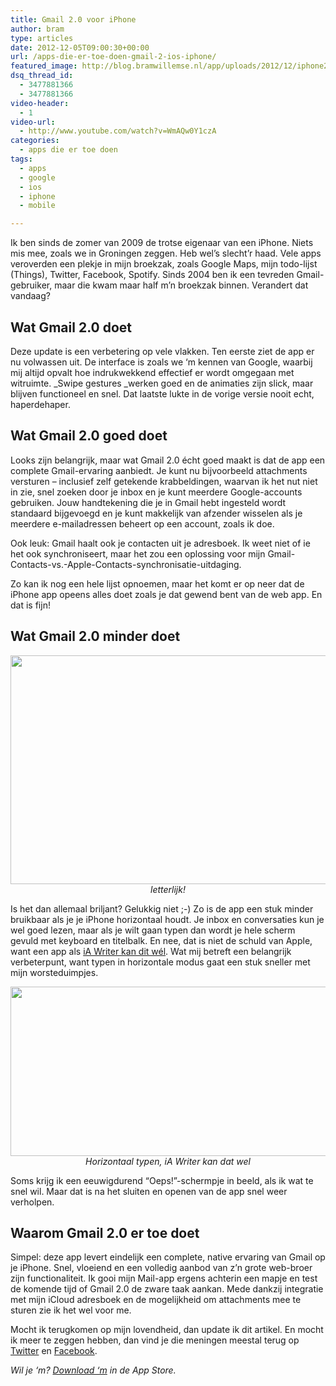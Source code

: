 ```yaml
---
title: Gmail 2.0 voor iPhone
author: bram
type: articles
date: 2012-12-05T09:00:30+00:00
url: /apps-die-er-toe-doen-gmail-2-ios-iphone/
featured_image: http://blog.bramwillemse.nl/app/uploads/2012/12/iphone2.png
dsq_thread_id:
  - 3477881366
  - 3477881366
video-header:
  - 1
video-url:
  - http://www.youtube.com/watch?v=WmAQw0Y1czA
categories:
  - apps die er toe doen
tags:
  - apps
  - google
  - ios
  - iphone
  - mobile

---
```

<p class="lead">
  Ik ben sinds de zomer van 2009 de trotse eigenaar van een iPhone. Niets mis mee, zoals we in Groningen zeggen. Heb wel&#8217;s slecht&#8217;r haad. Vele apps veroverden een plekje in mijn broekzak, zoals Google Maps, mijn todo-lijst (Things), Twitter, Facebook, Spotify. Sinds 2004 ben ik een tevreden Gmail-gebruiker, maar die kwam maar half m&#8217;n broekzak binnen. Verandert dat vandaag?
</p>

<!--more-->

## Wat Gmail 2.0 doet

Deze update is een verbetering op vele vlakken. Ten eerste ziet de app er nu volwassen uit. De interface is zoals we &#8216;m kennen van Google, waarbij mij altijd opvalt hoe indrukwekkend effectief er wordt omgegaan met witruimte. _Swipe gestures _werken goed en de animaties zijn slick, maar blijven functioneel en snel. Dat laatste lukte in de vorige versie nooit echt, haperdehaper.

## Wat Gmail 2.0 goed doet

Looks zijn belangrijk, maar wat Gmail 2.0 écht goed maakt is dat de app een complete Gmail-ervaring aanbiedt. Je kunt nu bijvoorbeeld attachments versturen – inclusief zelf getekende krabbeldingen, waarvan ik het nut niet in zie, snel zoeken door je inbox en je kunt meerdere Google-accounts gebruiken. Jouw handtekening die je in Gmail hebt ingesteld wordt standaard bijgevoegd en je kunt makkelijk van afzender wisselen als je meerdere e-mailadressen beheert op een account, zoals ik doe.

Ook leuk: Gmail haalt ook je contacten uit je adresboek. Ik weet niet of ie het ook synchroniseert, maar het zou een oplossing voor mijn Gmail-Contacts-vs.-Apple-Contacts-synchronisatie-uitdaging.

Zo kan ik nog een hele lijst opnoemen, maar het komt er op neer dat de iPhone app opeens alles doet zoals je dat gewend bent van de web app. En dat is fijn!

## Wat Gmail 2.0 minder doet

<p style="text-align: center;">
  <img class="size-large wp-image-4018 aligncenter" title="gmail-2.0-iphone-landscape-keyboard" alt="" src="https://bramwillemse.nl/app/uploads/2012/12/photo-1-550x366.jpeg" width="550" height="366" /><em style="text-align: center;">letterlijk!</em>
</p>

Is het dan allemaal briljant? Gelukkig niet ;-) Zo is de app een stuk minder bruikbaar als je je iPhone horizontaal houdt. Je inbox en conversaties kun je wel goed lezen, maar als je wilt gaan typen dan wordt je hele scherm gevuld met keyboard en titelbalk. En nee, dat is niet de schuld van Apple, want een app als <a title="iA Writer" href="http://www.iawriter.com/" target="_blank">iA Writer kan dit wél</a>. Wat mij betreft een belangrijk verbeterpunt, want typen in horizontale modus gaat een stuk sneller met mijn worsteduimpjes.

<p style="text-align: center;">
  <a title="iA Writer doet horizontaal typen goed" href="http://iawriter.com" target="_blank"><img class="aligncenter" title="iawriter-iphone_slide_05" alt="" src="https://bramwillemse.nl/app/uploads/2012/12/iphone_slide_05-e1354697774733.jpeg" width="542" height="271" /></a><em>Horizontaal typen, i</em><em>A Writer kan dat wel</em>
</p>

Soms krijg ik een eeuwigdurend &#8220;Oeps!&#8221;-schermpje in beeld, als ik wat te snel wil. Maar dat is na het sluiten en openen van de app snel weer verholpen.

## Waarom Gmail 2.0 er toe doet

Simpel: deze app levert eindelijk een complete, native ervaring van Gmail op je iPhone. Snel, vloeiend en een volledig aanbod van z&#8217;n grote web-broer zijn functionaliteit. Ik gooi mijn Mail-app ergens achterin een mapje en test de komende tijd of Gmail 2.0 de zware taak aankan. Mede dankzij integratie met mijn iCloud adresboek en de mogelijkheid om attachments mee te sturen zie ik het wel voor me.

Mocht ik terugkomen op mijn lovendheid, dan update ik dit artikel. En mocht ik meer te zeggen hebben, dan vind je die meningen meestal terug op <a title="Volg Bram Willemse op Twitter" href="http://twitter.com/bramwillemse" target="_blank">Twitter</a> en <a title="Volg Bram Willemse op Facebook" href="http://facebook.com/bramwillemse.nl" target="_blank">Facebook</a>.

_Wil je &#8216;m? <a class="highlight" title="Download Gmail 2.0 in de App Store" href="https://itunes.apple.com/app/gmail/id422689480" target="_blank">Download &#8216;m</a> in de App Store._